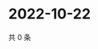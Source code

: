 # 2022-10-22

共 0 条

<!-- BEGIN WEIBO -->
<!-- 最后更新时间 Sat Oct 22 2022 13:08:54 GMT+0800 (China Standard Time) -->

<!-- END WEIBO -->
